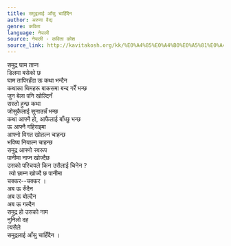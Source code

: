 ```yaml
---
title: समुद्रलाई आँसु चाहिँदैन
author: अरुणा वैद्य
genre: कविता
language: नेपाली
source: नेपाली - कविता कोश
source_link: http://kavitakosh.org/kk/%E0%A4%85%E0%A4%B0%E0%A5%81%E0%A4%A3%E0%A4%BE_%E0%A4%B5%E0%A5%88%E0%A4%A6%E0%A5%8D%E0%A4%AF
---
```


समुद्र घाम ताप्न  
डिलमा बसेको छ  
घाम तापिरहँदा ऊ कथा भन्दैन  
कथाका थिमहरू बाकसमा बन्द गरेँ भन्छ  
जुन बेला पनि खोल्दिनँ  
सस्तो हुन्छ कथा  
जोसुकैलाई सुनाउन्नँ भन्छ  
कथा आफ्नै हो, आफैलाई बाँध्छु भन्छ  
ऊ आफ्नै गहिराइमा  
आफ्नो विगत खोतल्न चाहन्छ  
भविष्य नियाल्न चाहन्छ  
समुद्र आफ्नो स्वरूप  
पानीमा नाप्न खोज्दैछ  
उसको परिचयले किन उसैलाई चिनेन ?  
 त्यो छाम्न खोज्दै छ पानीमा  
चक्कर--चक्कर ।  
अब ऊ रुँदैन  
अब ऊ बोल्दैन  
अब ऊ गल्दैन  
समुद्र हो उसको नाम  
नुनिलो दह  
त्यसैले  
समुद्रलाई आँसु चाहिँदैन ।
